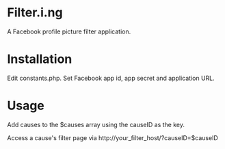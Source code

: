 # Filter.i.ng 

A Facebook profile picture filter application.

# Installation 

Edit constants.php. Set Facebook app id, app secret and application URL.

# Usage

Add causes to the $causes array using the causeID as the key.

Access a cause's filter page via http://your_filter_host/?causeID=$causeID


